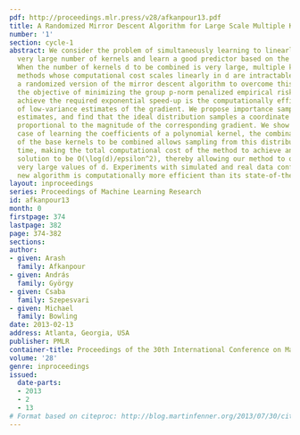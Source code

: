```yaml
---
pdf: http://proceedings.mlr.press/v28/afkanpour13.pdf
title: A Randomized Mirror Descent Algorithm for Large Scale Multiple Kernel Learning
number: '1'
section: cycle-1
abstract: We consider the problem of simultaneously learning to linearly combine a
  very large number of kernels and learn a good predictor based on the learnt kernel.
  When the number of kernels d to be combined is very large, multiple kernel learning
  methods whose computational cost scales linearly in d are intractable. We propose
  a randomized version of the mirror descent algorithm to overcome this issue, under
  the objective of minimizing the group p-norm penalized empirical risk. The key to
  achieve the required exponential speed-up is the computationally efficient construction
  of low-variance estimates of the gradient. We propose importance sampling based
  estimates, and find that the ideal distribution samples a coordinate with a probability
  proportional to the magnitude of the corresponding gradient. We show that in the
  case of learning the coefficients of a polynomial kernel, the combinatorial structure
  of the base kernels to be combined allows sampling from this distribution in O(\log(d))
  time, making the total computational cost of the method to achieve an epsilon-optimal
  solution to be O(\log(d)/epsilon^2), thereby allowing our method to operate for
  very large values of d. Experiments with simulated and real data confirm that the
  new algorithm is computationally more efficient than its state-of-the-art alternatives.
layout: inproceedings
series: Proceedings of Machine Learning Research
id: afkanpour13
month: 0
firstpage: 374
lastpage: 382
page: 374-382
sections: 
author:
- given: Arash
  family: Afkanpour
- given: András
  family: György
- given: Csaba
  family: Szepesvari
- given: Michael
  family: Bowling
date: 2013-02-13
address: Atlanta, Georgia, USA
publisher: PMLR
container-title: Proceedings of the 30th International Conference on Machine Learning
volume: '28'
genre: inproceedings
issued:
  date-parts:
  - 2013
  - 2
  - 13
# Format based on citeproc: http://blog.martinfenner.org/2013/07/30/citeproc-yaml-for-bibliographies/
---
```

